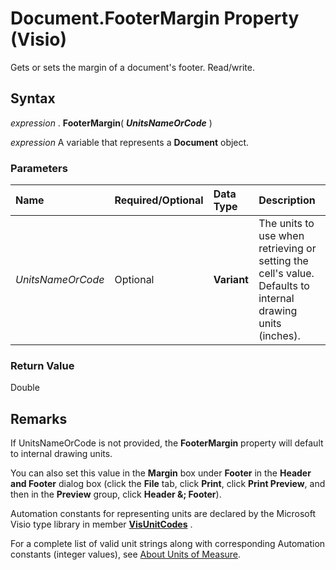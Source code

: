 
# Document.FooterMargin Property (Visio)

Gets or sets the margin of a document's footer. Read/write.


## Syntax

 _expression_ . **FooterMargin**( **_UnitsNameOrCode_** )

 _expression_ A variable that represents a **Document** object.


### Parameters



|**Name**|**Required/Optional**|**Data Type**|**Description**|
|:-----|:-----|:-----|:-----|
| _UnitsNameOrCode_|Optional| **Variant**|The units to use when retrieving or setting the cell's value. Defaults to internal drawing units (inches).|

### Return Value

Double


## Remarks

If UnitsNameOrCode is not provided, the  **FooterMargin** property will default to internal drawing units.

You can also set this value in the  **Margin** box under **Footer** in the **Header and Footer** dialog box (click the **File** tab, click **Print**, click  **Print Preview**, and then in the  **Preview** group, click **Header &; Footer**).

Automation constants for representing units are declared by the Microsoft Visio type library in member  **[VisUnitCodes](fce91c1b-d5c2-6522-2446-0b8f6cacbc84.md)** .

For a complete list of valid unit strings along with corresponding Automation constants (integer values), see [About Units of Measure](http://msdn.microsoft.com/library/b6140312-b8e6-0cf2-9fe0-b14e800216bf%28Office.15%29.aspx).

